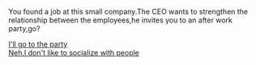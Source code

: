You found a job at this small company.The CEO  wants to strengthen the relationship between the employees,he invites you to an after work party,go?

[I'll go to the party](../party.md)  
[Neh,I don't like to socialize with people](../deadend-noparty.md)  
